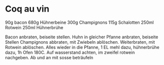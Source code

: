 Coq au vin
==========
90g bacon
680g Hühnerbeine
300g Champignons
115g Schalotten
250ml Rotwein
250ml Hühnerbrúhe

Bacon anbraten, beiseite stellen. Huhn in gleicher Pfanne anbraten, beiseite Stellen
Champignons abbraten, mit Zwiebeln ablöschen.  Weiterbraten,  mit Rotwein ablöschen. Alles wieder in die Pfanne,  1 EL mehl dazu, húhnerbrühe dazu, 1h Ofen 180C. Auf wasserstand achten, im zweifel rotwein nachgeben.
Ab und an mit sosse beträufeln
